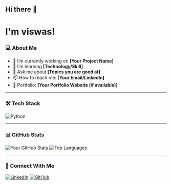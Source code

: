 ## Hi there 👋
#  I'm viswas! 

### 💻 About Me
- 🔭 I’m currently working on **[Your Project Name]**
- 🌱 I’m learning **[Technology/Skill]**
- 💬 Ask me about **[Topics you are good at]**
- 📫 How to reach me: **[Your Email/LinkedIn]**
- 🚀 Portfolio: **[Your Portfolio Website (if available)]**

---

### 🛠 Tech Stack
![Python](https://img.shields.io/badge/-Python-3776AB?style=flat-square&logo=python&logoColor=white)

---

### 📊 GitHub Stats
![Your GitHub Stats](https://github-readme-stats.vercel.app/api?username=yourusername&show_icons=true&theme=radical)
![Top Languages](https://github-readme-stats.vercel.app/api/top-langs/?username=yourusername&layout=compact&theme=radical)

---

### 🔗 Connect With Me
[![LinkedIn](https://img.shields.io/badge/-LinkedIn-blue?style=flat-square&logo=linkedin&logoColor=white)](https://www.linkedin.com/in/yourname/)
[![GitHub](https://img.shields.io/badge/-GitHub-black?style=flat-square&logo=github)](https://github.com/yourusername)

<!--
**viswas6/viswas6** is a ✨ _special_ ✨ repository because its `README.md` (this file) appears on your GitHub profile.

Here are some ideas to get you started:

- 🔭 I’m currently working on ...
- 🌱 I’m currently learning ...
- 👯 I’m looking to collaborate on ...
- 🤔 I’m looking for help with ...
- 💬 Ask me about ...
- 📫 How to reach me: ...
- 😄 Pronouns: ...
- ⚡ Fun fact: ...
-->

